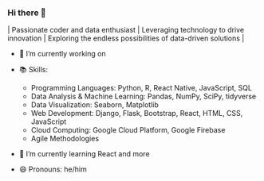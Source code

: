 ### Hi there 👋

| Passionate coder and data enthusiast | Leveraging technology to drive innovation | Exploring the endless possibilities of data-driven solutions | 

- 🔭 I’m currently working on <redacted>

- 📚 Skills:

    - Programming Languages: Python, R, React Native, JavaScript, SQL
    - Data Analysis &  Machine Learning: Pandas, NumPy, SciPy, tidyverse
    - Data Visualization: Seaborn, Matplotlib
    - Web Development: Django, Flask, Bootstrap, React, HTML, CSS, JavaScript
    - Cloud Computing: Google Cloud Platform, Google Firebase
    - Agile Methodologies
      
- 🌱 I’m currently learning React and more

- 😄 Pronouns: he/him

<!--
- 📫 How to reach me: 
- 💬 Ask me about ...
-->
